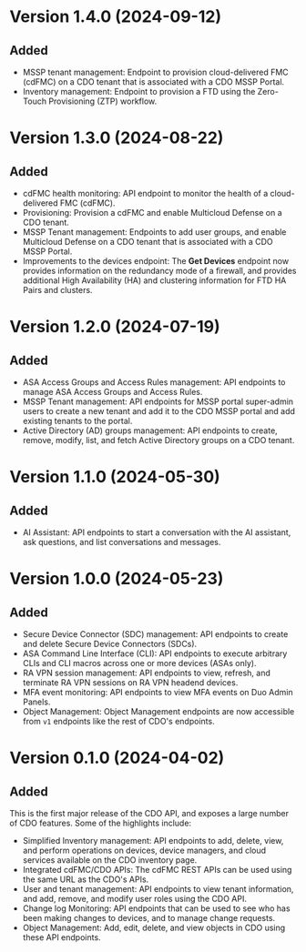 # Version 1.4.0 (2024-09-12)

## Added
- MSSP tenant management: Endpoint to provision cloud-delivered FMC (cdFMC) on a CDO tenant that is associated with a CDO MSSP Portal.
- Inventory management: Endpoint to provision a FTD using the Zero-Touch Provisioning (ZTP) workflow.

# Version 1.3.0 (2024-08-22) 

## Added
- cdFMC health monitoring: API endpoint to monitor the health of a cloud-delivered FMC (cdFMC).
- Provisioning: Provision a cdFMC and enable Multicloud Defense on a CDO tenant.
- MSSP Tenant management: Endpoints to add user groups, and enable Multicloud Defense on a CDO tenant that is associated with a CDO MSSP Portal.
- Improvements to the devices endpoint: The **Get Devices** endpoint now provides information on the redundancy mode of a firewall, and provides additional High Availability (HA) and clustering information for FTD HA Pairs and clusters.

# Version 1.2.0 (2024-07-19)

## Added
- ASA Access Groups and Access Rules management: API endpoints to manage ASA Access Groups and Access Rules.
- MSSP Tenant management: API endpoints for MSSP portal super-admin users to create a new tenant and add it to the CDO MSSP portal and add existing tenants to the portal.
- Active Directory (AD) groups management: API endpoints to create, remove, modify, list, and fetch Active Directory groups on a CDO tenant.

# Version 1.1.0 (2024-05-30)

## Added
- AI Assistant: API endpoints to start a conversation with the AI assistant, ask questions, and list conversations and messages.

# Version 1.0.0 (2024-05-23)

## Added
- Secure Device Connector (SDC) management: API endpoints to create and delete Secure Device Connectors (SDCs).
- ASA Command Line Interface (CLI): API endpoints to execute arbitrary CLIs and CLI macros across one or more devices (ASAs only).
- RA VPN session management: API endpoints to view, refresh, and terminate RA VPN sessions on RA VPN headend devices.
- MFA event monitoring: API endpoints to view MFA events on Duo Admin Panels.
- Object Management: Object Management endpoints are now accessible from `v1` endpoints like the rest of CDO's endpoints.

# Version 0.1.0 (2024-04-02)

## Added

This is the first major release of the CDO API, and exposes a large number of CDO features. Some of the highlights include:
- Simplified Inventory management: API endpoints to add, delete, view, and perform operations on devices, device managers, and cloud services available on the CDO inventory page.
- Integrated cdFMC/CDO APIs: The cdFMC REST APIs can be used using the same URL as the CDO's APIs.
- User and tenant management: API endpoints to view tenant information, and add, remove, and modify user roles using the CDO API.
- Change log Monitoring: API endpoints that can be used to see who has been making changes to devices, and to manage change requests.
- Object Management: Add, edit, delete, and view objects in CDO using these API endpoints.